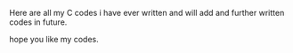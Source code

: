 Here are all my C codes i have ever written and will add and further written codes in future.

hope you like my codes.
